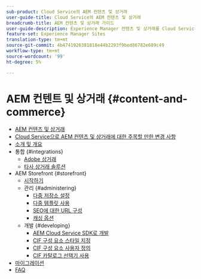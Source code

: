 ```yaml
---
sub-product: Cloud Service의 AEM 컨텐츠 및 상거래
user-guide-title: Cloud Service의 AEM 컨텐츠 및 상거래
breadcrumb-title: AEM 컨텐츠 및 상거래 가이드
user-guide-description: Experience Manager 컨텐츠 및 상거래를 Cloud Service으로 사용하고 관리하는 방법을 이해합니다.
feature-set: Experience Manager Sites
translation-type: tm+mt
source-git-commit: 4b4741926381818e44b2293f9bed86782e689c49
workflow-type: tm+mt
source-wordcount: '99'
ht-degree: 5%

---
```



# AEM 컨텐트 및 상거래 {#content-and-commerce}

+ [AEM 컨텐츠 및 상거래](/help/commerce-cloud/home.md)
+ [Cloud Service으로 AEM 컨텐츠 및 상거래에 대한 주목할 만한 변경 사항](changes.md)
+ [소개 및 개요](introduction.md)
+ 통합 {#integrations}
   + [Adobe 상거래](integrating/magento.md)
   + [타사 상거래 솔루션](integrating/third-party.md)
+ AEM Storefront {#storefront}
   + [시작하기](getting-started.md)
   + 관리 {#administering}
      + [다중 저장소 설정](configuring/multi-store-setup.md)
      + [다중 템플릿 사용](configuring/multi-template-usage.md)
      + [SEO에 대한 URL 구성](configuring/advanced-url-configuration.md)
      + [캐싱 옵션](configuring/caching.md)
   + 개발 {#developing}
      + [AEM Cloud Service SDK로 개발](develop.md)
      + [CIF 구성 요소 스타일 지정](customizing/style-cif-component.md)
      + [CIF 구성 요소 사용자 정의](customizing/customize-cif-components.md)
      + [CIF 카탈로그 선택기 사용](customizing/use-cif-pickers.md)
+ [마이그레이션](migration.md)
+ [FAQ](faq.md)
